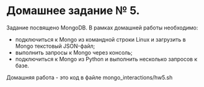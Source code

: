 # Домашнее задание № 5.

Задание посвящено MongoDB. В рамках домашней работы необходимо:

- подключиться к Mongo из командной строки Linux и загрузить в Mongo текстовый JSON-файл;
- выполнить запросы к Mongo через консоль;
- подключиться к Mongo из Python и выполнить несколько запросов к базе.



Домашняя работа - это код в файле mongo_interactions/hw5.sh


